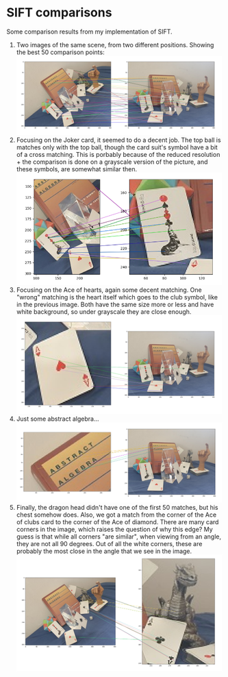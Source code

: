 # SIFT comparisons

Some comparison results from my implementation of SIFT.

1. Two images of the same scene, from two different positions.
   Showing the best 50 comparison points:
![full_compare](compare1.png)
2. Focusing on the Joker card, it seemed to do a decent job. The top ball is matches only with
   the top ball, though the card suit's symbol have a bit of a cross matching. This is porbably 
   because of the reduced resolution + the comparison is done on a grayscale version of the picture,
   and these symbols, are somewhat similar then.
![full_compare](compare2.png)
3. Focusing on the Ace of hearts, again some decent matching. One "wrong" matching is the heart itself 
   which goes to the club symbol, like in the previous image. Both have the same size more or less and 
   have white background, so under grayscale they are close enough.
![full_compare](compare3.png)
4. Just some abstract algebra...
![full_compare](compare4.png)
5. Finally, the dragon head didn't have one of the first 50 matches, but his chest somehow does.
   Also, we got a match from the corner of the Ace of clubs card to the corner of the Ace of diamond.
   There are many card corners in the image, which raises the question of why this edge? My guess is 
   that while all corners "are similar", when viewing from an angle, they are not all $90$ degrees.
   Out of all the white corners, these are probably the most close in the angle that we see in the image.
![full_compare](compare5.png)